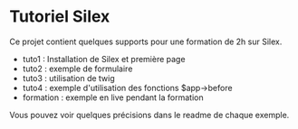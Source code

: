 Tutoriel Silex
==============

Ce projet contient quelques supports pour une formation de 2h sur Silex.

* tuto1 : Installation de Silex et première page
* tuto2 : exemple de formulaire
* tuto3 : utilisation de twig
* tuto4 : exemple d'utilisation des fonctions $app->before
* formation : exemple en live pendant la formation

Vous pouvez voir quelques précisions dans le readme de chaque exemple.